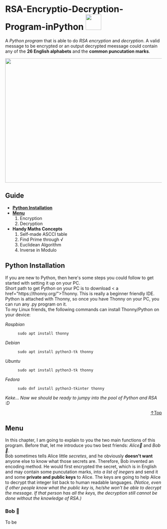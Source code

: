 <h1 id="opener"> RSA-Encryptio-Decryption-Program-inPython <img src="https://user-images.githubusercontent.com/90864900/157359880-1c55654d-7b1f-45e5-9494-e9035d6d09ba.png" width=50 height=50></h1>
A <em>Python program</em> that is able to do <em>RSA encryption</em> and <em>decryption</em>. A valid message to be encrypted or an output decrypted meessage could contain any of the <strong>26 English alphabets</strong> and the <strong>common puncutation marks</strong>.

<p align="center">
<img src="https://user-images.githubusercontent.com/90864900/157359529-76ad4562-befc-4b65-9f72-43342c320bd6.png" height=400 width=700>
</p>

<h2 id="gd"> Guide </h2>
<ul>
  <li><strong><a href="#py">Python Installation</a></strong></li>
  <li><a href="#menu">
    <strong>Menu</strong></a>
    <ol>
      <li>Encryption</li>
      <li>Decryption</li>
    </ol>
  </li>
  <li><strong>Handy Maths Concepts</strong>
      <ol>
      <li>Self-made ASCCI table</li>
      <li>Find Prime through √</li>
      <li>Euclidean Algorithm</li>
      <li> Inverse in Modulo </li>
    </ol>
  </li>
</ul>

<h2 id="py"> Python Installation </h2>
<p>
  If you are new to Python, then here's some steps you could follow to get started with setting it up on your PC.
  <br>
  Short path to get Python on your PC is to download < a href="https://thonny.org/">Thonny</a>. This is really a beginner friendly IDE. Python is attached with Thonny, so once you have Thonny on your PC, you can run any .py program on it.
  <br>
  To my Linux friends, the following commands can install Thonny/Python on your device:
  <br>
  <dl>
    <dt>
  <em>Raspbian</em>
    </dt>
  <dd>
    
  ```
  sudo apt install thonny
  ```
    
  </dd>
  <dt>
    <em>Debian</em>
    </dt>
  <dd>
    
  ```
  sudo apt install python3-tk thonny
  ```
    
  </dd>
  <dt>
    <em>Ubuntu</em>
  </dt>
  <dd>
    
  ```
  sudo apt install python3-tk thonny
  ```
    
  </dd>
  <dt>
    <em>Fedora</em>
  </dt>
  <dd>
    
  ```
  sudo dnf install python3-tkinter thonny
  ```
    
  </dd>
    
 </dl>
<i> Keke... Now we should be ready to jumpy into the pool of Python and RSA :D</i>
<p align="right"><a href="#gd">↑Top</a></p>
</p>

<h2 id="menu"> Menu </h2>
In this chapter, I am going to explain to you the two main functions of this program. Before that, let me introduce you two best friends: <em>Alice👧</em> and <em>Bob👦</em>.
<br>
Bob sometimes tells Alice little <em>secretes</em>, and he obviously <strong>doesn't want</strong> anyone else to know what those secrets are. Therefore, Bob invented an encoding method. He would first encrypted the secret, which is in English and may contain some puncutation marks, into <em>a list of inegers</em> and send it and some <strong>private and public keys</strong> to Alice. The keys are going to help Alice to decrypt that integer list back to human readable languages. <i>(Notice, even if other people know what the public key is, he/she won't be able to decrypt the message. If that person has all the keys, the decryption still cannot be done without the knowledge of RSA.)</i>

<h3> Bob 👦</h3>
<p>
  To be 
</p>

